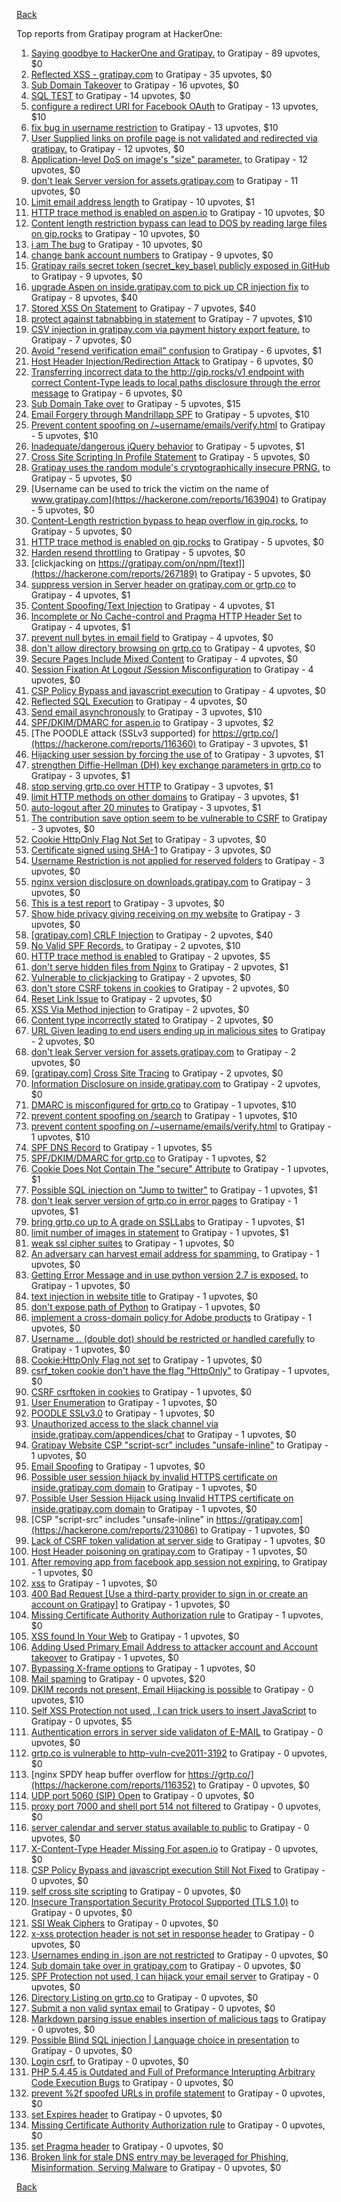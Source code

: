 [Back](../README.md)

Top reports from Gratipay program at HackerOne:

1. [Saying goodbye to HackerOne and Gratipay.](https://hackerone.com/reports/286728) to Gratipay - 89 upvotes, $0
2. [Reflected XSS - gratipay.com](https://hackerone.com/reports/262852) to Gratipay - 35 upvotes, $0
3. [Sub Domain Takeover](https://hackerone.com/reports/221133) to Gratipay - 16 upvotes, $0
4. [SQL TEST](https://hackerone.com/reports/248037) to Gratipay - 14 upvotes, $0
5. [configure a redirect URI for Facebook OAuth](https://hackerone.com/reports/140432) to Gratipay - 13 upvotes, $10
6. [fix bug in username restriction](https://hackerone.com/reports/128121) to Gratipay - 13 upvotes, $10
7. [User Supplied links on profile page is not validated and redirected via gratipay.](https://hackerone.com/reports/151831) to Gratipay - 12 upvotes, $0
8. [Application-level DoS on image's "size" parameter.](https://hackerone.com/reports/247700) to Gratipay - 12 upvotes, $0
9. [don't leak Server version for assets.gratipay.com](https://hackerone.com/reports/149710) to Gratipay - 11 upvotes, $0
10. [Limit email address length](https://hackerone.com/reports/127995) to Gratipay - 10 upvotes, $1
11. [HTTP trace method is enabled on aspen.io](https://hackerone.com/reports/203409) to Gratipay - 10 upvotes, $0
12. [Content length restriction bypass can lead to DOS by reading large files on gip.rocks](https://hackerone.com/reports/203388) to Gratipay - 10 upvotes, $0
13. [i am The bug](https://hackerone.com/reports/284807) to Gratipay - 10 upvotes, $0
14. [change bank account numbers](https://hackerone.com/reports/90805) to Gratipay - 9 upvotes, $0
15. [Gratipay rails secret token (secret_key_base) publicly exposed in GitHub](https://hackerone.com/reports/262620) to Gratipay - 9 upvotes, $0
16. [upgrade Aspen on inside.gratipay.com to pick up CR injection fix](https://hackerone.com/reports/143139) to Gratipay - 8 upvotes, $40
17. [Stored XSS On Statement](https://hackerone.com/reports/84740) to Gratipay - 7 upvotes, $40
18. [protect against tabnabbing in statement](https://hackerone.com/reports/109161) to Gratipay - 7 upvotes, $10
19. [CSV injection in gratipay.com via payment history export feature.](https://hackerone.com/reports/219323) to Gratipay - 7 upvotes, $0
20. [Avoid "resend verification email" confusion](https://hackerone.com/reports/156542) to Gratipay - 6 upvotes, $1
21. [Host Header Injection/Redirection Attack](https://hackerone.com/reports/157465) to Gratipay - 6 upvotes, $0
22. [Transferring incorrect data to the http://gip.rocks/v1 endpoint with correct Content-Type leads to local paths disclosure through the error message](https://hackerone.com/reports/219601) to Gratipay - 6 upvotes, $0
23. [Sub Domain Take over](https://hackerone.com/reports/111078) to Gratipay - 5 upvotes, $15
24. [Email Forgery through Mandrillapp SPF](https://hackerone.com/reports/117097) to Gratipay - 5 upvotes, $10
25. [Prevent content spoofing on /~username/emails/verify.html](https://hackerone.com/reports/117187) to Gratipay - 5 upvotes, $10
26. [Inadequate/dangerous jQuery behavior](https://hackerone.com/reports/211149) to Gratipay - 5 upvotes, $1
27. [Cross Site Scripting In Profile Statement](https://hackerone.com/reports/162120) to Gratipay - 5 upvotes, $0
28. [Gratipay uses the random module's cryptographically insecure PRNG.](https://hackerone.com/reports/190373) to Gratipay - 5 upvotes, $0
29. [Username can be used to trick the victim on the name of www.gratipay.com](https://hackerone.com/reports/163904) to Gratipay - 5 upvotes, $0
30. [Content-Length restriction bypass to heap overflow in gip.rocks.](https://hackerone.com/reports/214449) to Gratipay - 5 upvotes, $0
31. [HTTP trace method is enabled on gip.rocks](https://hackerone.com/reports/203384) to Gratipay - 5 upvotes, $0
32. [Harden resend throttling](https://hackerone.com/reports/108645) to Gratipay - 5 upvotes, $0
33. [clickjacking on https://gratipay.com/on/npm/[text]](https://hackerone.com/reports/267189) to Gratipay - 5 upvotes, $0
34. [suppress version in Server header on gratipay.com or grtp.co](https://hackerone.com/reports/123742) to Gratipay - 4 upvotes, $1
35. [Content Spoofing/Text Injection](https://hackerone.com/reports/154921) to Gratipay - 4 upvotes, $1
36. [Incomplete or No Cache-control and Pragma HTTP Header Set](https://hackerone.com/reports/185833) to Gratipay - 4 upvotes, $1
37. [prevent null bytes in email field](https://hackerone.com/reports/150917) to Gratipay - 4 upvotes, $0
38. [don't allow directory browsing on grtp.co](https://hackerone.com/reports/151295) to Gratipay - 4 upvotes, $0
39. [Secure Pages Include Mixed Content](https://hackerone.com/reports/185835) to Gratipay - 4 upvotes, $0
40. [Session Fixation At Logout /Session Misconfiguration](https://hackerone.com/reports/193556) to Gratipay - 4 upvotes, $0
41. [CSP Policy Bypass and javascript execution](https://hackerone.com/reports/241192) to Gratipay - 4 upvotes, $0
42. [Reflected SQL Execution](https://hackerone.com/reports/284811) to Gratipay - 4 upvotes, $0
43. [Send email asynchronously](https://hackerone.com/reports/128856) to Gratipay - 3 upvotes, $10
44. [SPF/DKIM/DMARC for aspen.io](https://hackerone.com/reports/117159) to Gratipay - 3 upvotes, $2
45. [The POODLE attack (SSLv3 supported) for https://grtp.co/](https://hackerone.com/reports/116360) to Gratipay - 3 upvotes, $1
46. [Hijacking user session by forcing the use of](https://hackerone.com/reports/124976) to Gratipay - 3 upvotes, $1
47. [strengthen Diffie-Hellman (DH) key exchange parameters in grtp.co](https://hackerone.com/reports/117458) to Gratipay - 3 upvotes, $1
48. [stop serving grtp.co over HTTP](https://hackerone.com/reports/117330) to Gratipay - 3 upvotes, $1
49. [limit HTTP methods on other domains](https://hackerone.com/reports/117142) to Gratipay - 3 upvotes, $1
50. [auto-logout after 20 minutes](https://hackerone.com/reports/123897) to Gratipay - 3 upvotes, $1
51. [The contribution save option seem to be vulnerable to CSRF](https://hackerone.com/reports/151827) to Gratipay - 3 upvotes, $0
52. [Cookie HttpOnly Flag Not Set](https://hackerone.com/reports/190194) to Gratipay - 3 upvotes, $0
53. [Certificate signed using SHA-1](https://hackerone.com/reports/190015) to Gratipay - 3 upvotes, $0
54. [Username Restriction is not applied for reserved folders](https://hackerone.com/reports/163949) to Gratipay - 3 upvotes, $0
55. [nginx version disclosure on downloads.gratipay.com](https://hackerone.com/reports/157507) to Gratipay - 3 upvotes, $0
56. [This is a test report](https://hackerone.com/reports/151165) to Gratipay - 3 upvotes, $0
57. [Show hide privacy giving receiving on my website](https://hackerone.com/reports/262088) to Gratipay - 3 upvotes, $0
58. [[gratipay.com] CRLF Injection](https://hackerone.com/reports/79552) to Gratipay - 2 upvotes, $40
59. [No Valid SPF Records.](https://hackerone.com/reports/116973) to Gratipay - 2 upvotes, $10
60. [HTTP trace method is enabled](https://hackerone.com/reports/109054) to Gratipay - 2 upvotes, $5
61. [don't serve hidden files from Nginx](https://hackerone.com/reports/120026) to Gratipay - 2 upvotes, $1
62. [Vulnerable to clickjacking](https://hackerone.com/reports/123782) to Gratipay - 2 upvotes, $0
63. [don't store CSRF tokens in cookies](https://hackerone.com/reports/140377) to Gratipay - 2 upvotes, $0
64. [Reset Link Issue](https://hackerone.com/reports/161918) to Gratipay - 2 upvotes, $0
65. [XSS Via Method injection](https://hackerone.com/reports/161621) to Gratipay - 2 upvotes, $0
66. [Content type incorrectly stated](https://hackerone.com/reports/190964) to Gratipay - 2 upvotes, $0
67. [URL Given leading to end users ending up in malicious sites](https://hackerone.com/reports/209821) to Gratipay - 2 upvotes, $0
68. [don't leak Server version for assets.gratipay.com](https://hackerone.com/reports/151302) to Gratipay - 2 upvotes, $0
69. [[gratipay.com] Cross Site Tracing](https://hackerone.com/reports/152834) to Gratipay - 2 upvotes, $0
70. [Information Disclosure on inside.gratipay.com](https://hackerone.com/reports/267213) to Gratipay - 2 upvotes, $0
71. [DMARC is misconfigured for grtp.co](https://hackerone.com/reports/117325) to Gratipay - 1 upvotes, $10
72. [prevent content spoofing on /search](https://hackerone.com/reports/115284) to Gratipay - 1 upvotes, $10
73. [prevent content spoofing on /~username/emails/verify.html](https://hackerone.com/reports/126010) to Gratipay - 1 upvotes, $10
74. [SPF DNS Record](https://hackerone.com/reports/115275) to Gratipay - 1 upvotes, $5
75. [SPF/DKIM/DMARC for grtp.co](https://hackerone.com/reports/117149) to Gratipay - 1 upvotes, $2
76. [Cookie Does Not Contain The "secure" Attribute](https://hackerone.com/reports/123849) to Gratipay - 1 upvotes, $1
77. [Possible SQL injection on "Jump to twitter"](https://hackerone.com/reports/81701) to Gratipay - 1 upvotes, $1
78. [don't leak server version of grtp.co in error pages](https://hackerone.com/reports/136720) to Gratipay - 1 upvotes, $1
79. [bring grtp.co up to A grade on SSLLabs](https://hackerone.com/reports/131065) to Gratipay - 1 upvotes, $1
80. [limit number of images in statement](https://hackerone.com/reports/117739) to Gratipay - 1 upvotes, $1
81. [weak ssl cipher suites](https://hackerone.com/reports/76303) to Gratipay - 1 upvotes, $0
82. [An adversary can harvest email address for spamming.](https://hackerone.com/reports/128035) to Gratipay - 1 upvotes, $0
83. [Getting Error Message and in use python version 2.7 is exposed.](https://hackerone.com/reports/128041) to Gratipay - 1 upvotes, $0
84. [text injection in website title](https://hackerone.com/reports/128764) to Gratipay - 1 upvotes, $0
85. [don't expose path of Python](https://hackerone.com/reports/138659) to Gratipay - 1 upvotes, $0
86. [implement a cross-domain policy for Adobe products](https://hackerone.com/reports/90778) to Gratipay - 1 upvotes, $0
87. [Username .. (double dot) should be restricted or handled carefully](https://hackerone.com/reports/152477) to Gratipay - 1 upvotes, $0
88. [Cookie:HttpOnly Flag not set](https://hackerone.com/reports/157563) to Gratipay - 1 upvotes, $0
89. [csrf_token cookie don't have the flag "HttpOnly"](https://hackerone.com/reports/123900) to Gratipay - 1 upvotes, $0
90. [CSRF csrftoken in cookies](https://hackerone.com/reports/174228) to Gratipay - 1 upvotes, $0
91. [User Enumeration](https://hackerone.com/reports/192986) to Gratipay - 1 upvotes, $0
92. [POODLE SSLv3.0](https://hackerone.com/reports/219499) to Gratipay - 1 upvotes, $0
93. [Unauthorized access to the slack channel via inside.gratipay.com/appendices/chat](https://hackerone.com/reports/226648) to Gratipay - 1 upvotes, $0
94. [Gratipay Website CSP "script-scr" includes "unsafe-inline"](https://hackerone.com/reports/231510) to Gratipay - 1 upvotes, $0
95. [Email Spoofing](https://hackerone.com/reports/240987) to Gratipay - 1 upvotes, $0
96. [Possible user session hijack by invalid HTTPS certificate on inside.gratipay.com domain](https://hackerone.com/reports/241892) to Gratipay - 1 upvotes, $0
97. [Possible User Session Hijack using Invalid HTTPS certificate on inside.gratipay.com domain](https://hackerone.com/reports/242622) to Gratipay - 1 upvotes, $0
98. [CSP "script-src" includes "unsafe-inline" in https://gratipay.com](https://hackerone.com/reports/231086) to Gratipay - 1 upvotes, $0
99. [Lack of CSRF token validation at server side](https://hackerone.com/reports/163815) to Gratipay - 1 upvotes, $0
100. [Host Header poisoning on gratipay.com](https://hackerone.com/reports/158482) to Gratipay - 1 upvotes, $0
101. [After removing app from facebook app session not expiring.](https://hackerone.com/reports/129209) to Gratipay - 1 upvotes, $0
102. [xss](https://hackerone.com/reports/262005) to Gratipay - 1 upvotes, $0
103. [400 Bad Request [Use a third-party provider to sign in or create an account on Gratipay]](https://hackerone.com/reports/267212) to Gratipay - 1 upvotes, $0
104. [Missing Certificate Authority Authorization rule](https://hackerone.com/reports/261706) to Gratipay - 1 upvotes, $0
105. [XSS found In Your Web](https://hackerone.com/reports/164922) to Gratipay - 1 upvotes, $0
106. [Adding Used Primary Email Address to attacker account and Account takeover](https://hackerone.com/reports/273647) to Gratipay - 1 upvotes, $0
107. [Bypassing X-frame options](https://hackerone.com/reports/283951) to Gratipay - 1 upvotes, $0
108. [Mail spaming](https://hackerone.com/reports/87531) to Gratipay - 0 upvotes, $20
109. [DKIM records not present, Email Hijacking is possible](https://hackerone.com/reports/84287) to Gratipay - 0 upvotes, $10
110. [Self XSS Protection not used , I can trick users to insert JavaScript](https://hackerone.com/reports/76307) to Gratipay - 0 upvotes, $5
111. [Authentication errors in server side validaton of E-MAIL](https://hackerone.com/reports/80883) to Gratipay - 0 upvotes, $0
112. [grtp.co is vulnerable to http-vuln-cve2011-3192](https://hackerone.com/reports/112687) to Gratipay - 0 upvotes, $0
113. [nginx SPDY heap buffer overflow for https://grtp.co/](https://hackerone.com/reports/116352) to Gratipay - 0 upvotes, $0
114. [UDP port 5060 (SIP) Open](https://hackerone.com/reports/116774) to Gratipay - 0 upvotes, $0
115. [proxy port 7000 and shell port 514 not filtered](https://hackerone.com/reports/116618) to Gratipay - 0 upvotes, $0
116. [server calendar and server status available to public](https://hackerone.com/reports/116621) to Gratipay - 0 upvotes, $0
117. [X-Content-Type Header Missing For aspen.io](https://hackerone.com/reports/118033) to Gratipay - 0 upvotes, $0
118. [CSP Policy Bypass and javascript execution Still Not Fixed](https://hackerone.com/reports/241341) to Gratipay - 0 upvotes, $0
119. [self cross site scripting](https://hackerone.com/reports/245762) to Gratipay - 0 upvotes, $0
120. [Insecure Transportation Security Protocol Supported (TLS 1.0)](https://hackerone.com/reports/163812) to Gratipay - 0 upvotes, $0
121. [SSl Weak Ciphers](https://hackerone.com/reports/244070) to Gratipay - 0 upvotes, $0
122. [x-xss protection header is not set in response header](https://hackerone.com/reports/162336) to Gratipay - 0 upvotes, $0
123. [Usernames ending in .json are not restricted](https://hackerone.com/reports/161935) to Gratipay - 0 upvotes, $0
124. [Sub domain take over in gratipay.com](https://hackerone.com/reports/257331) to Gratipay - 0 upvotes, $0
125. [SPF Protection not used, I can hijack your email server](https://hackerone.com/reports/93157) to Gratipay - 0 upvotes, $0
126. [Directory Listing on grtp.co](https://hackerone.com/reports/109116) to Gratipay - 0 upvotes, $0
127. [Submit a non valid syntax email](https://hackerone.com/reports/131053) to Gratipay - 0 upvotes, $0
128. [Markdown parsing issue enables insertion of malicious tags](https://hackerone.com/reports/116512) to Gratipay - 0 upvotes, $0
129. [Possible Blind SQL injection | Language choice in presentation](https://hackerone.com/reports/131047) to Gratipay - 0 upvotes, $0
130. [Login csrf.](https://hackerone.com/reports/117195) to Gratipay - 0 upvotes, $0
131. [PHP 5.4.45 is Outdated and Full of Preformance Interupting Arbitrary Code Execution Bugs](https://hackerone.com/reports/131452) to Gratipay - 0 upvotes, $0
132. [prevent %2f spoofed URLs in profile statement](https://hackerone.com/reports/128910) to Gratipay - 0 upvotes, $0
133. [set Expires header](https://hackerone.com/reports/145207) to Gratipay - 0 upvotes, $0
134. [Missing Certificate Authority Authorization rule](https://hackerone.com/reports/260928) to Gratipay - 0 upvotes, $0
135. [set Pragma header](https://hackerone.com/reports/145206) to Gratipay - 0 upvotes, $0
136. [Broken link for stale DNS entry may be leveraged for Phishing, Misinformation, Serving Malware](https://hackerone.com/reports/279351) to Gratipay - 0 upvotes, $0


[Back](../README.md)